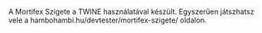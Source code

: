 A Mortifex Szigete a TWINE használatával készült. Egyszerűen játszhatsz vele a hambohambi.hu/devtester/mortifex-szigete/ oldalon.
